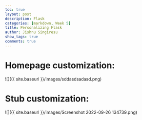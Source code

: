 ```yaml
---
toc: true
layout: post
description: Flask
categories: [markdown, Week 5]
title: Personalizing Flask
author: Jishnu Singiresu
show_tags: true
comments: true
---
```

# Homepage customization:
![]({{ site.baseurl }}/images/sddasdsadasd.png)
# Stub customization:
![]({{ site.baseurl }}/images/Screenshot 2022-09-26 134739.png)